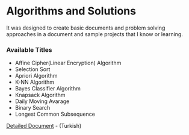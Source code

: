 # Algorithms and Solutions

It was designed to create basic documents and problem solving approaches in a document and sample projects that I know or learning.

### Available Titles

* Affine Cipher(Linear Encryption) Algorithm
* Selection Sort
* Apriori Algorithm
* K-NN Algorithm
* Bayes Classifier Algorithm
* Knapsack Algorithm
* Daily Moving Avarage
* Binary Search
* Longest Common Subsequence


[Detailed Document](https://yusufcakal.gitbooks.io/algoritmalar-ve-yaklasimlar/content/) - (Turkish)
